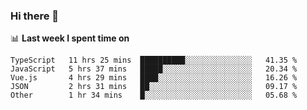 ### Hi there 👋

<!--
**DBvc/DBvc** is a ✨ _special_ ✨ repository because its `README.md` (this file) appears on your GitHub profile.

Here are some ideas to get you started:

- 🔭 I’m currently working on ...
- 🌱 I’m currently learning ...
- 👯 I’m looking to collaborate on ...
- 🤔 I’m looking for help with ...
- 💬 Ask me about ...
- 📫 How to reach me: ...
- 😄 Pronouns: ...
- ⚡ Fun fact: ...
-->

📊 **Last week I spent time on**
<!--START_SECTION:waka-->
```text
TypeScript   11 hrs 25 mins  ██████████░░░░░░░░░░░░░░░   41.35 % 
JavaScript   5 hrs 37 mins   █████░░░░░░░░░░░░░░░░░░░░   20.34 % 
Vue.js       4 hrs 29 mins   ████░░░░░░░░░░░░░░░░░░░░░   16.26 % 
JSON         2 hrs 31 mins   ██░░░░░░░░░░░░░░░░░░░░░░░   09.17 % 
Other        1 hr 34 mins    █░░░░░░░░░░░░░░░░░░░░░░░░   05.68 %
```
<!--END_SECTION:waka-->
